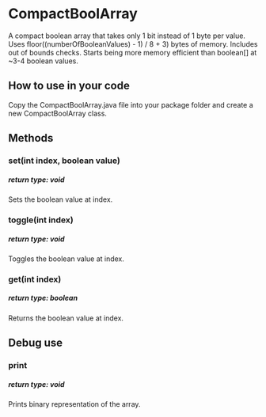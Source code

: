 # CompactBoolArray
A compact boolean array that takes only 1 bit instead of 1 byte per value.
Uses floor((numberOfBooleanValues) - 1) / 8 + 3) bytes of memory.
Includes out of bounds checks. 
Starts being more memory efficient than boolean[] at ~3-4 boolean values. 

## How to use in your code
Copy the CompactBoolArray.java file into your package folder and create a new CompactBoolArray class.

## Methods
### set(int index, boolean value)
##### return type: void
Sets the boolean value at index.

### toggle(int index)
##### return type: void
Toggles the boolean value at index.

### get(int index)
##### return type: boolean
Returns the boolean value at index.

## Debug use
### print
##### return type: void
Prints binary representation of the array.
